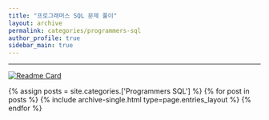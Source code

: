 ```yaml
---
title: "프로그래머스 SQL 문제 풀이"
layout: archive
permalink: categories/programmers-sql
author_profile: true
sidebar_main: true
---
```


***

[![Readme Card](https://github-readme-stats.vercel.app/api/pin/?username=iceman-brandon&repo=Algorithm&theme=tokyonight)](https://github.com/iceman-brandon/Algorithm)

<!-- 공백이 포함되어 있는 카테고리 이름의 경우 site.categories['a b c'] 이런 형태로! -->
{% assign posts = site.categories.['Programmers SQL'] %}
{% for post in posts %} {% include archive-single.html type=page.entries_layout %} {% endfor %}